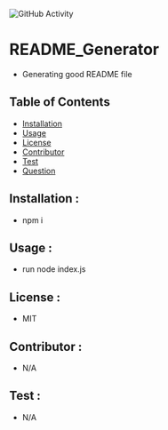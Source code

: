 
  ![GitHub Activity](https://img.shields.io/github/commit-activity/m/seulkilee0428/README_Generator?style=plastic)

# README_Generator
* Generating good README file

## __Table of Contents__  
* [Installation](#installation)               
* [Usage](#usage)                    
* [License](#license)                      
* [Contributor](#contributor)                 
* [Test](#test)
* [Question](#question) 
## __Installation__ :               
* npm i 

## __Usage__ :                   
* run node index.js
## __License__ :                    
* MIT
## __Contributor__ :              
* N/A
## __Test__ :                      
* N/A


